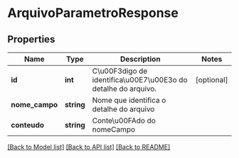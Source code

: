 # ArquivoParametroResponse

## Properties
Name | Type | Description | Notes
------------ | ------------- | ------------- | -------------
**id** | **int** | C\u00F3digo de identifica\u00E7\u00E3o do detalhe do arquivo. | [optional] 
**nome_campo** | **string** | Nome que identifica o detalhe do arquivo | 
**conteudo** | **string** | Conte\u00FAdo do nomeCampo | 

[[Back to Model list]](../README.md#documentation-for-models) [[Back to API list]](../README.md#documentation-for-api-endpoints) [[Back to README]](../README.md)


